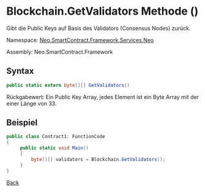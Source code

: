 # Blockchain.GetValidators Methode ()

Gibt die Public Keys auf Basis des Validators (Consensus Nodes) zurück.

Namespace: [Neo.SmartContract.Framework.Services.Neo](../../neo.md)

Assembly: Neo.SmartContract.Framework

## Syntax

```c#
public static extern byte[][] GetValidators()
```

Rückgabewert: Ein Public Key Array, jedes Element ist ein Byte Array mit der einer Länge von 33.

## Beispiel

```c#
public class Contract1: FunctionCode
{
     public static void Main()
     {
         byte[][] validators = Blockchain.GetValidators();
     }
}
```



[Back](../Blockchain.md)
